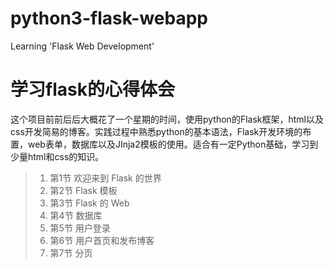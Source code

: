 # python3-flask-webapp
Learning 'Flask Web Development'


# 学习flask的心得体会
  这个项目前前后后大概花了一个星期的时间，使用python的Flask框架，html以及css开发简易的博客。实践过程中熟悉python的基本语法，Flask开发环境的布置，web表单，数据库以及JInja2模板的使用。适合有一定Python基础，学习到少量html和css的知识。
  
 >1.  第1节  欢迎来到 Flask 的世界 
 >2.  第2节  Flask 模板 
 >3.  第3节  Flask 的 Web 
 >4.  第4节  数据库 
 >5.  第5节  用户登录 
 >6.  第6节  用户首页和发布博客 
 >7.  第7节  分页


